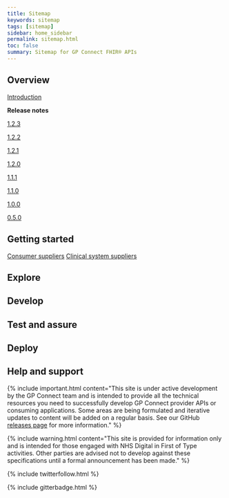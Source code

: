 ```yaml
---
title: Sitemap
keywords: sitemap
tags: [sitemap]
sidebar: home_sidebar
permalink: sitemap.html
toc: false
summary: Sitemap for GP Connect FHIR® APIs
---
```


## Overview ##
[Introduction](index.html)

**Release notes**

[1.2.3](release_notes/overview_release_notes_1_2_3.html)

[1.2.2](overview_release_notes_1_2_2.html)

[1.2.1](overview_release_notes_1_2_1.html)

[1.2.0](overview_release_notes_1_2_0.html)

[1.1.1](overview_release_notes_1_1_1.html)

[1.1.0](overview_release_notes_1_1_0.html)

[1.0.0](overview_release_notes_1_0_0.html)

[0.5.0](overview_release_notes_0_5_0.html)

## Getting started ##

[Consumer suppliers](overview_consumer_supplier.html)
[Clinical system suppliers](overview_clinical_system_supplier.html)

## Explore ##

## Develop ##

## Test and assure ##

## Deploy ##

## Help and support ##

{% include important.html content="This site is under active development by the GP Connect team and is intended to provide all the technical resources you need to successfully develop GP Connect provider APIs or consuming applications. Some areas are being formulated and iterative updates to content will be added on a regular basis. See our GitHub [releases page](https://github.com/nhsconnect/gpconnect/releases) for more information." %}

{% include warning.html content="This site is provided for information only and is intended for those engaged with NHS Digital in First of Type activities. Other parties are advised not to develop against these specifications until a formal announcement has been made." %}

{% include twitterfollow.html %}

{% include gitterbadge.html %}

